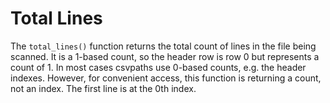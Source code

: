 
# Total Lines

The `total_lines()` function returns the total count of lines in the file being scanned. It is a 1-based count, so the header row is row 0 but represents a count of 1. In most cases csvpaths use 0-based counts, e.g. the header indexes. However, for convenient access, this function is returning a count, not an index. The first line is at the 0th index.


